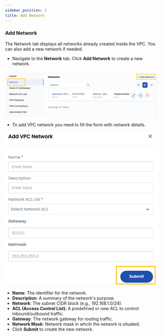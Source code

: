 ```yaml
---
sidebar_position: 3
title: Add Network
---
```


### **Add Network**

The Network tab displays all networks already created inside the VPC. You can also add a new network if needed.
- Navigate to the **Network** tab. Click **Add Network** to create a new network.

![alt text](images/vpc_net_3.png)

- To add VPC network you need to fill the form with network details.

![alt text](images/vpc_net_4.png)

- **Name**: The identifier for the network.
- **Description**: A summary of the network's purpose.
- **Network**: The subnet CIDR block (e.g., 192.168.1.0/24).
- **ACL (Access Control List)**: A predefined or new ACL to control inbound/outbound traffic.
- **Gateway**: The network gateway for routing traffic.
- **Network Mask**: Network mask in whcih the network is situated.
- Click **Submit** to create the new network.